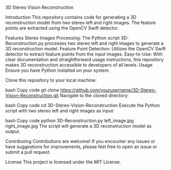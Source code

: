3D Stereo Vision Reconstruction

Introduction
This repository contains code for generating a 3D reconstruction model from two stereo left and right images. The feature points are extracted using the OpenCV Swift detector.

Features
Stereo Images Processing: The Python script 3D-Reconstruction.py processes two stereo left and right images to generate a 3D reconstruction model.
Feature Point Detection: Utilizes the OpenCV Swift detector to extract feature points from the input images.
Easy-to-Use: With clear documentation and straightforward usage instructions, this repository makes 3D reconstruction accessible to developers of all levels.
Usage
Ensure you have Python installed on your system.

Clone this repository to your local machine:

bash
Copy code
git clone https://github.com/yourusername/3D-Stereo-Vision-Reconstruction.git
Navigate to the cloned directory:

bash
Copy code
cd 3D-Stereo-Vision-Reconstruction
Execute the Python script with two stereo left and right images as input:

bash
Copy code
python 3D-Reconstruction.py left_image.jpg right_image.jpg
The script will generate a 3D reconstruction model as output.

Contributing
Contributions are welcome! If you encounter any issues or have suggestions for improvements, please feel free to open an issue or submit a pull request.

License
This project is licensed under the MIT License.
